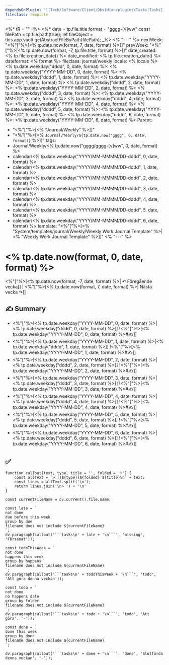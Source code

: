 ```yaml
---
dependsOnPlugin: "[[Tech/Software/Client/Obsidian/plugins/Tasks|Tasks]]"
fileclass: template
---
```

<%* tR = "" -%>
<%*
	date = tp.file.title
	format = "gggg-[v]ww"
	const filePath = tp.file.path(true);
	let fileObject = this.app.vault.getAbstractFileByPath(filePath);
_%>
<% "---" %>
nextWeek: "<%"["%>[<% tp.date.now(format, 7, date, format) %>]]"
prevWeek: "<%"["%>[<% tp.date.now(format, -7, tp.file.title, format) %>]]"
date_created: <% tp.file.creation_date() %>
date_modified: <% tp.file.creation_date() %>
dateformat: <% format %>
fileclass: journal/weekly
locale: <% locale %>
<% tp.date.weekday("dddd", 0, date, format) %>: <% tp.date.weekday("YYYY-MM-DD", 0, date, format) %>
<% tp.date.weekday("dddd", 1, date, format) %>: <% tp.date.weekday("YYYY-MM-DD", 1, date, format) %>
<% tp.date.weekday("dddd", 2, date, format) %>: <% tp.date.weekday("YYYY-MM-DD", 2, date, format) %>
<% tp.date.weekday("dddd", 3, date, format) %>: <% tp.date.weekday("YYYY-MM-DD", 3, date, format) %>
<% tp.date.weekday("dddd", 4, date, format) %>: <% tp.date.weekday("YYYY-MM-DD", 4, date, format) %>
<% tp.date.weekday("dddd", 5, date, format) %>: <% tp.date.weekday("YYYY-MM-DD", 5, date, format) %>
<% tp.date.weekday("dddd", 6, date, format) %>: <% tp.date.weekday("YYYY-MM-DD", 6, date, format) %>
Parent:
- "<%"["%>[<% "Journal/Weekly" %>]]"
- "<%"["%>[<% `Journal/Yearly/${tp.date.now("gggg", 0, date, format)}` %>]]"
tags:
- Journal/Weekly/<% tp.date.now("gggg/gggg-[v]ww", 0, date, format) %>
- calendar/<% tp.date.weekday("YYYY/MM-MMMM/DD-dddd", 0, date, format) %>
- calendar/<% tp.date.weekday("YYYY/MM-MMMM/DD-dddd", 1, date, format) %>
- calendar/<% tp.date.weekday("YYYY/MM-MMMM/DD-dddd", 2, date, format) %>
- calendar/<% tp.date.weekday("YYYY/MM-MMMM/DD-dddd", 3, date, format) %>
- calendar/<% tp.date.weekday("YYYY/MM-MMMM/DD-dddd", 4, date, format) %>
- calendar/<% tp.date.weekday("YYYY/MM-MMMM/DD-dddd", 5, date, format) %>
- calendar/<% tp.date.weekday("YYYY/MM-MMMM/DD-dddd", 6, date, format) %>
template: "<%"["%>[<% "System/templates/journal/Weekly/Weekly Work Journal Template" %>|<% "Weekly Work Journal Template" %>]]"
<% "---" %>
# <% tp.date.now(format, 0, date, format) %>

<%"["%>[<% tp.date.now(format, -7, date, format) %>| ↶ Föregående vecka]] | <%"["%>[<% tp.date.now(format, 7, date, format) %>| Nästa vecka ↷]]

## ✍️ Summary

- <%"["%>[<% tp.date.weekday("YYYY-MM-DD", 0, date, format) %>|<% tp.date.weekday("dddd", 0, date, format) %>]]
  !<%"["%>[<% tp.date.weekday("YYYY-MM-DD", 0, date, format) %>#✍️]]
- <%"["%>[<% tp.date.weekday("YYYY-MM-DD", 1, date, format) %>|<% tp.date.weekday("dddd", 1, date, format) %>]]
  !<%"["%>[<% tp.date.weekday("YYYY-MM-DD", 1, date, format) %>#✍️]]
- <%"["%>[<% tp.date.weekday("YYYY-MM-DD", 2, date, format) %>|<% tp.date.weekday("dddd", 2, date, format) %>]]
  !<%"["%>[<% tp.date.weekday("YYYY-MM-DD", 2, date, format) %>#✍️]]
- <%"["%>[<% tp.date.weekday("YYYY-MM-DD", 3, date, format) %>|<% tp.date.weekday("dddd", 3, date, format) %>]]
  !<%"["%>[<% tp.date.weekday("YYYY-MM-DD", 3, date, format) %>#✍️]]
- <%"["%>[<% tp.date.weekday("YYYY-MM-DD", 4, date, format) %>|<% tp.date.weekday("dddd", 4, date, format) %>]]
  !<%"["%>[<% tp.date.weekday("YYYY-MM-DD", 4, date, format) %>#✍️]]
- <%"["%>[<% tp.date.weekday("YYYY-MM-DD", 5, date, format) %>|<% tp.date.weekday("dddd", 5, date, format) %>]]
  !<%"["%>[<% tp.date.weekday("YYYY-MM-DD", 5, date, format) %>#✍️]]
- <%"["%>[<% tp.date.weekday("YYYY-MM-DD", 6, date, format) %>|<% tp.date.weekday("dddd", 6, date, format) %>]]
  !<%"["%>[<% tp.date.weekday("YYYY-MM-DD", 6, date, format) %>#✍️]]

## ✅

````dataviewjs
function callout(text, type, title = '', folded = '+') {
    const allText = `> [!${type}]${folded} ${title}\n` + text;
    const lines = allText.split('\n');
    return lines.join('\n> ') + '\n'
}

const currentFileName = dv.current().file.name;

const late = `
not done
due before this week
group by due
filename does not include ${currentFileName}
`;
dv.paragraph(callout('```tasks\n' + late + '\n```', 'missing', 'Försenat'));

const todoThisWeek = `
not done
happens this week
group by happens
filename does not include ${currentFileName}
`;
dv.paragraph(callout('```tasks\n' + todoThisWeek + '\n```', 'todo', 'Att göra denna veckan'));

const todo = `
not done
no happens date
group by folder
filename does not include ${currentFileName}
`;
dv.paragraph(callout('```tasks\n' + todo + '\n```', 'todo', 'Att göra', '-'));

const done = `
done this week
group by done
filename does not include ${currentFileName}
`;

dv.paragraph(callout('```tasks\n' + done + '\n```', 'done', 'Slutförda denna veckan', '-'));
````
